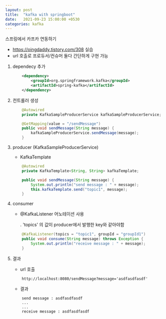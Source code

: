 ```yaml
---
layout: post
title:  "kafka with springboot"
date:   2021-09-23 15:00:00 +0530
categories: kafka
---
```


스프링에서 카프카 연동하기

- https://oingdaddy.tistory.com/308 실습
- url 호출로 프로듀서/컨슈머 둘다 간단하게 구현 가능

1. dependecy 추가

    ```xml
        <dependency>
            <groupId>org.springframework.kafka</groupId>
            <artifactId>spring-kafka</artifactId>
        </dependency>
    ``` 
2. 컨트롤러 생성 
    ```java
        @Autowired
        private KafkaSampleProducerService kafkaSampleProducerService;

        @GetMapping(value = "/sendMessage")
        public void sendMessage(String message) {
            kafkaSampleProducerService.sendMessage(message);
        }

    ```
3. producer (KafkaSampleProducerService)
    - KafkaTemplate
    ```java
        @Autowired
        private KafkaTemplate<String, String> kafkaTemplate;

        public void sendMessage(String message) {
            System.out.println("send message : " + message);
            this.kafkaTemplate.send("topic1", message);
        }
    ```

4. consumer 
    - @KafkaListener 어노테이션 사용

        . 'topics' 의 값이 producer에서 발행한 key와 같아야함 
    ```java
        @KafkaListener(topics = "topic1", groupId = "groupId1")
        public void consume(String message) throws Exception {
            System.out.println("receive message : " + message);
        }
    ```

5. 결과
    - url 호출
    ```
        http://localhost:8080/sendMessage?message='asdfasdfasdf'
    ```

    - 결과
    ```
        send message : asdfasdfasdf
        ...
        ...
        receive message : asdfasdfasdf
    ```








